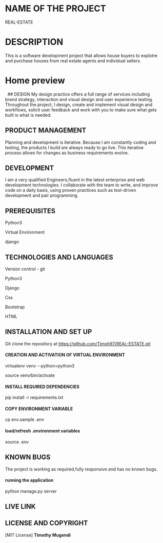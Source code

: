 # NAME OF THE PROJECT
REAL-ESTATE 
# DESCRIPTION
This is a software development project that allows house buyers to explotre and purchase houses from real estate agents and individual sellers.
# Home preview
<img href="static/images/Screenshot from 2022-03-03 16-32-28.png">
<img href="static/images/Screenshot from 2022-03-03 16-32-59.png">
## DESIGN
My design practice offers a full range of services including brand strategy, interaction and visual design and user experience testing.
Throughout the project, I design, create and implement visual design and workflows, solicit user feedback and work with you to make sure what gets built is what is needed.

## PRODUCT MANAGEMENT
Planning and development is iterative. Because I am constantly coding and testing, the products I build are always ready to go live. 
This iterative process allows for changes as business requirements evolve.
## DEVELOPMENT
I am a very qualified Engineers,fluent in the latest enterprise and web development technologies.
I collaborate with the team to write, and improve code on a daily basis, using proven practices such as test-driven development and pair programming.
## PREREQUISITES
Python3

Virtual Environment

django

## TECHNOLOGIES AND LANGUAGES

Version control - git 

Python3

Django

Css 

Bootstrap

HTML

## INSTALLATION AND SET UP

Git clone the repository at https://github.com/Timoh97/REAL-ESTATE.git


#### CREATION AND ACTIVATION OF VIRTUAL ENVIRONMENT

virtualenv venv --python=python3

source venv/bin/activate

#### INSTALL REQUIRED DEPENDENCIES

pip install -r requirements.txt

#### COPY ENVIRONMENT VARIABLE

cp env.sample .env

#### load/refresh .environment variables

source .env

## KNOWN BUGS
The project is working as required,fully responsive and has no known bugs.

#### running the application

python manage.py server

## LIVE LINK

 ## LICENSE AND COPYRIGHT
[MIT License] **Timothy Mugendi**